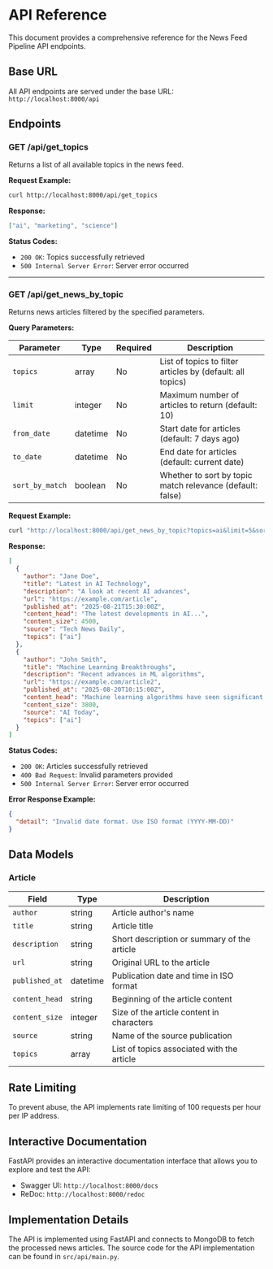 # API Reference

This document provides a comprehensive reference for the News Feed Pipeline API endpoints.

## Base URL

All API endpoints are served under the base URL: `http://localhost:8000/api`


## Endpoints

### GET /api/get_topics

Returns a list of all available topics in the news feed.

**Request Example:**
```bash
curl http://localhost:8000/api/get_topics
```

**Response:**
```json
["ai", "marketing", "science"]
```

**Status Codes:**
- `200 OK`: Topics successfully retrieved
- `500 Internal Server Error`: Server error occurred

---

### GET /api/get_news_by_topic

Returns news articles filtered by the specified parameters.

**Query Parameters:**

| Parameter | Type | Required | Description |
|-----------|------|----------|-------------|
| `topics` | array | No | List of topics to filter articles by (default: all topics) |
| `limit` | integer | No | Maximum number of articles to return (default: 10) |
| `from_date` | datetime | No | Start date for articles (default: 7 days ago) |
| `to_date` | datetime | No | End date for articles (default: current date) |
| `sort_by_match` | boolean | No | Whether to sort by topic match relevance (default: false) |

**Request Example:**
```bash
curl "http://localhost:8000/api/get_news_by_topic?topics=ai&limit=5&sort_by_match=true"
```

**Response:**
```json
[
  {
    "author": "Jane Doe",
    "title": "Latest in AI Technology",
    "description": "A look at recent AI advances",
    "url": "https://example.com/article",
    "published_at": "2025-08-21T15:30:00Z",
    "content_head": "The latest developments in AI...",
    "content_size": 4500,
    "source": "Tech News Daily",
    "topics": ["ai"]
  },
  {
    "author": "John Smith",
    "title": "Machine Learning Breakthroughs",
    "description": "Recent advances in ML algorithms",
    "url": "https://example.com/article2",
    "published_at": "2025-08-20T10:15:00Z",
    "content_head": "Machine learning algorithms have seen significant...",
    "content_size": 3800,
    "source": "AI Today",
    "topics": ["ai"]
  }
]
```

**Status Codes:**
- `200 OK`: Articles successfully retrieved
- `400 Bad Request`: Invalid parameters provided
- `500 Internal Server Error`: Server error occurred

**Error Response Example:**
```json
{
  "detail": "Invalid date format. Use ISO format (YYYY-MM-DD)"
}
```

## Data Models

### Article

| Field | Type | Description |
|-------|------|-------------|
| `author` | string | Article author's name |
| `title` | string | Article title |
| `description` | string | Short description or summary of the article |
| `url` | string | Original URL to the article |
| `published_at` | datetime | Publication date and time in ISO format |
| `content_head` | string | Beginning of the article content |
| `content_size` | integer | Size of the article content in characters |
| `source` | string | Name of the source publication |
| `topics` | array | List of topics associated with the article |

## Rate Limiting

To prevent abuse, the API implements rate limiting of 100 requests per hour per IP address.

## Interactive Documentation

FastAPI provides an interactive documentation interface that allows you to explore and test the API:

- Swagger UI: `http://localhost:8000/docs`
- ReDoc: `http://localhost:8000/redoc`


## Implementation Details

The API is implemented using FastAPI and connects to MongoDB to fetch the processed news articles. The source code for the API implementation can be found in `src/api/main.py`.
